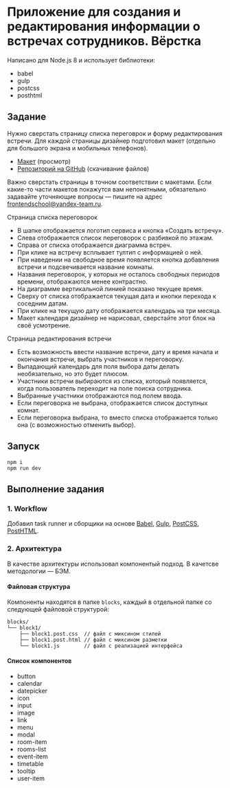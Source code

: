 # Приложение для создания и редактирования информации о встречах сотрудников. Вёрстка

Написано для Node.js 8 и использует библиотеки:

- babel
- gulp
- postcss
- posthtml

## Задание

Нужно сверстать страницу списка переговрок и форму редактирования встречи. Для каждой страницы дизайнер подготовил макет (отдельно для большого экрана и мобильных телефонов).

- [Макет](https://yandex-shri-msk-2018.github.io/entrance-task-2) (просмотр)
- [Репозиторий на GitHub](layouts) (скачивание файлов)

Важно сверстать страницы в точном соответствии с макетами. Если какие-то части макетов покажутся вам непонятными, обязательно задавайте уточняющие вопросы — пишите на адрес frontendschool@yandex-team.ru.

Страница списка переговорок

- В шапке отображается логотип сервиса и кнопка «Создать встречу».
- Слева отображается список переговорок с разбивкой по этажам.
- Справа от списка отображается диаграмма встреч.
- При клике на встречу всплывает тултип с информацией о ней.
- При наведении на свободное время появляется кнопка добавления встречи и подсвечивается название комнаты.
- Названия переговорок, у которых не осталось свободных периодов времени, отображаются менее контрастно.
- На диаграмме вертикальной линией показано текущее время.
- Сверху от списка отображается текущая дата и кнопки перехода к соседним датам.
- При клике на текущую дату отображается календарь на три месяца.
- Макет календаря дизайнер не нарисовал, сверстайте этот блок на своё усмотрение.

Страница редактирования встречи

- Есть возможность ввести название встречи, дату и время начала и окончания встречи, выбрать участников и переговорку.
- Выпадающий календарь для поля выбора даты делать необязательно, но это будет плюсом.
- Участники встречи выбираются из списка, который появляется, когда пользователь переходит на поле поиска сотрудника.
- Выбранные участники отображаются под полем ввода.
- Если переговорка не выбрана, отображается список доступных комнат.
- Если переговорка выбрана, то вместо списка отображается только она (с возможностью отменить выбор).

## Запуск

```
npm i
npm run dev
```

## Выполнение задания

### 1. Workflow

Добавил task runner и сборщики на основе [Babel](https://github.com/babel/babel), [Gulp](https://github.com/gulpjs/gulp), [PostCSS](https://github.com/postcss/postcss), [PostHTML](https://github.com/posthtml/posthtml).

### 2. Архитектура

В качестве архитектуры использовал компонентый подход. В качетсве методологии — БЭМ.

#### Файловая структура

Компоненты находятся в папке `blocks`, каждый в отдельной папке cо следующей файловой структурой:

```
blocks/
└── block1/
    ├── block1.post.css  // файл с миксином стилей
    ├── block1.post.html // файл с миксином разметки
    └── block1.js        // файл с реализацией интерфейса
```

#### Список компонентов

- button
- calendar
- datepicker
- icon
- input
- image
- link
- menu
- modal
- room-item
- rooms-list
- event-item
- timetable
- tooltip
- user-item
